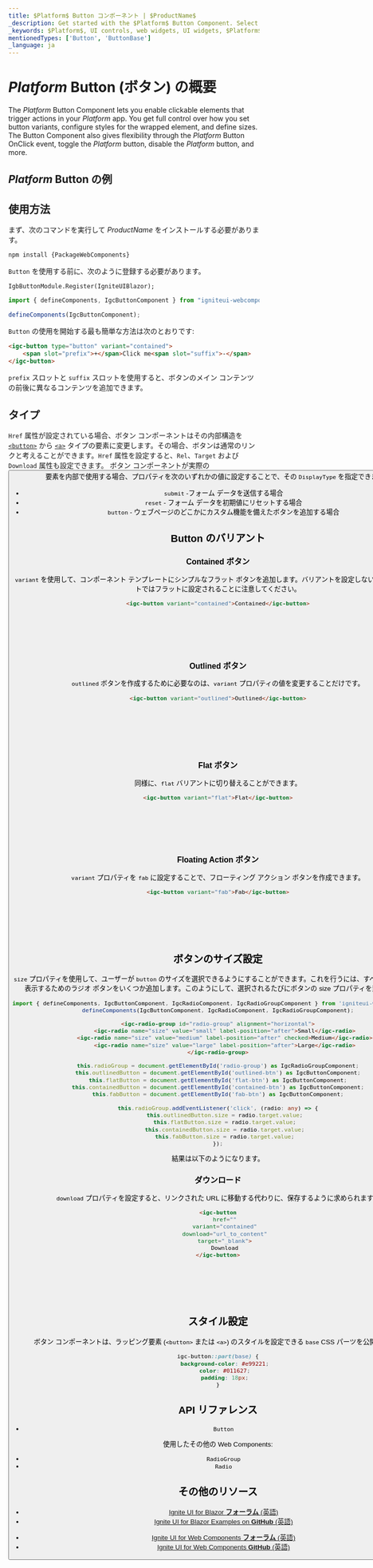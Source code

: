 ```yaml
---
title: $Platform$ Button コンポーネント | $ProductName$
_description: Get started with the $Platform$ Button Component. Select button variants, configure sizes, define styling, and gain flexibility through the $Platform$ Button OnClick event.
_keywords: $Platform$, UI controls, web widgets, UI widgets, $Platform$ Button Components, Infragistics, UI コントロール, web ウィジェット, UI ウィジェット, $Platform$ Button コンポーネント, インフラジスティックス
mentionedTypes: ['Button', 'ButtonBase']
_language: ja
---
```


# $Platform$ Button (ボタン) の概要

The $Platform$ Button Component lets you enable clickable elements that trigger actions in your $Platform$ app. You get full control over how you set button variants, configure styles for the wrapped element, and define sizes. The Button Component also gives flexibility through the $Platform$ Button OnClick event, toggle the $Platform$ button, disable the $Platform$ button, and more.

<div class="divider"></div>

## $Platform$ Button の例

<code-view style="height: 100px"
           data-demos-base-url="{environment:dvDemosBaseUrl}"
           iframe-src="{environment:dvDemosBaseUrl}/inputs/button-overview"
           alt="$Platform$ Button の例"
           github-src="inputs/button/overview">
</code-view>

## 使用方法

<!-- WebComponents -->
まず、次のコマンドを実行して $ProductName$ をインストールする必要があります。

```cmd
npm install {PackageWebComponents}
```
<!-- end: WebComponents -->

`Button` を使用する前に、次のように登録する必要があります。

```razor
IgbButtonModule.Register(IgniteUIBlazor);
```

```ts
import { defineComponents, IgcButtonComponent } from "igniteui-webcomponents";

defineComponents(IgcButtonComponent);
```

`Button` の使用を開始する最も簡単な方法は次のとおりです:

```html
<igc-button type="button" variant="contained">
    <span slot="prefix">+</span>Click me<span slot="suffix">-</span>
</igc-button>
```

`prefix` スロットと `suffix` スロットを使用すると、ボタンのメイン コンテンツの前後に異なるコンテンツを追加できます。

## タイプ

`Href` 属性が設定されている場合、ボタン コンポーネントはその内部構造を [`<button>`](https://developer.mozilla.org/ja/docs/Web/HTML/Element/button) から [`<a>`](https://developer.mozilla.org/ja/docs/Web/HTML/Element/a) タイプの要素に変更します。その場合、ボタンは通常のリンクと考えることができます。`Href` 属性を設定すると、`Rel`、`Target` および `Download` 属性も設定できます。
ボタン コンポーネントが実際の **<button>** 要素を内部で使用する場合、プロパティを次のいずれかの値に設定することで、その `DisplayType` を指定できます。

- `submit` -フォーム データを送信する場合
- `reset` - フォーム データを初期値にリセットする場合
- `button` - ウェブページのどこかにカスタム機能を備えたボタンを追加する場合

## Button のバリアント

### Contained ボタン

`variant` を使用して、コンポーネント テンプレートにシンプルなフラット ボタンを追加します。バリアントを設定しない場合、デフォルトではフラットに設定されることに注意してください。

```html
<igc-button variant="contained">Contained</igc-button>
```

<div class="sample-container loading" style="height: 70px">
    <iframe class="lazyload" seamless width="100%" height="100%" frameborder="0" data-src="{environment:dvDemosBaseUrl}/inputs/button-contained">
</iframe></div>

### Outlined ボタン

`outlined` ボタンを作成するために必要なのは、`variant` プロパティの値を変更することだけです。

```html
<igc-button variant="outlined">Outlined</igc-button>
```

<div class="sample-container loading" style="height: 80px">
    <iframe class="lazyload" seamless width="100%" height="100%" frameborder="0" data-src="{environment:dvDemosBaseUrl}/inputs/button-outlined">
</iframe></div>

### Flat ボタン

同様に、`flat` バリアントに切り替えることができます。

```html
<igc-button variant="flat">Flat</igc-button>
```

<div class="sample-container loading" style="height: 70px">
    <iframe class="lazyload" seamless width="100%" height="100%" frameborder="0" data-src="{environment:dvDemosBaseUrl}/inputs/button-flat">
</iframe></div>

### Floating Action ボタン

`variant` プロパティを `fab` に設定することで、フローティング アクション ボタンを作成できます。

```html
<igc-button variant="fab">Fab</igc-button>
```

<div class="sample-container loading" style="height: 70px">
    <iframe class="lazyload" seamless width="100%" height="100%" frameborder="0" data-src="{environment:dvDemosBaseUrl}/inputs/button-fab">
</iframe></div>

## ボタンのサイズ設定

`size` プロパティを使用して、ユーザーが `button` のサイズを選択できるようにすることができます。これを行うには、すべてのサイズ値を表示するためのラジオ ボタンをいくつか追加します。このようにして、選択されるたびにボタンの size プロパティを変更します。

```ts
import { defineComponents, IgcButtonComponent, IgcRadioComponent, IgcRadioGroupComponent } from 'igniteui-webcomponents';
defineComponents(IgcButtonComponent, IgcRadioComponent, IgcRadioGroupComponent);
```

```html
<igc-radio-group id="radio-group" alignment="horizontal">
    <igc-radio name="size" value="small" label-position="after">Small</igc-radio>
    <igc-radio name="size" value="medium" label-position="after" checked>Medium</igc-radio>
    <igc-radio name="size" value="large" label-position="after">Large</igc-radio>
</igc-radio-group>
```

```ts
this.radioGroup = document.getElementById('radio-group') as IgcRadioGroupComponent;
this.outlinedButton = document.getElementById('outlined-btn') as IgcButtonComponent;
this.flatButton = document.getElementById('flat-btn') as IgcButtonComponent;
this.containedButton = document.getElementById('contained-btn') as IgcButtonComponent;
this.fabButton = document.getElementById('fab-btn') as IgcButtonComponent;

this.radioGroup.addEventListener('click', (radio: any) => {
    this.outlinedButton.size = radio.target.value;
    this.flatButton.size = radio.target.value;
    this.containedButton.size = radio.target.value;
    this.fabButton.size = radio.target.value;
});
```

結果は以下のようになります。

<code-view style="height: 200px"
           data-demos-base-url="{environment:dvDemosBaseUrl}"
           iframe-src="{environment:dvDemosBaseUrl}/inputs/button-size"
           alt="$Platform$ Button のサイズ設定"
           github-src="inputs/button/size">
</code-view>

### ダウンロード

`download` プロパティを設定すると、リンクされた URL に移動する代わりに、保存するように求められます。

```html
<igc-button
    href=""
    variant="contained"
    download="url_to_content"
    target="_blank">
    Download
</igc-button>
```

<div class="sample-container loading" style="height: 70px">
    <iframe class="lazyload" seamless width="100%" height="100%" frameborder="0" data-src="{environment:dvDemosBaseUrl}/inputs/button-download">
</iframe></div>

## スタイル設定

ボタン コンポーネントは、ラッピング要素 (`<button>` または `<a>`) のスタイルを設定できる `base` CSS パーツを公開します。

```css
igc-button::part(base) {
    background-color: #e99221;
    color: #011627;
    padding: 18px;
}
```

<code-view style="height: 100px"
           data-demos-base-url="{environment:dvDemosBaseUrl}"
           iframe-src="{environment:dvDemosBaseUrl}/inputs/button-styling"
           alt="$Platform$ Button スタイル設定の例"
           github-src="inputs/button/styling">
</code-view>

<!-- WebComponents -->

## API リファレンス

* `Button`

使用したその他の Web Components:

* `RadioGroup`
* `Radio`

<!-- end: WebComponents -->

## その他のリソース

<!-- Blazor -->

* [Ignite UI for Blazor **フォーラム** (英語)](https://www.infragistics.com/community/forums/f/ignite-ui-for-blazor)
* [Ignite UI for Blazor Examples on **GitHub** (英語)](https://github.com/IgniteUI/igniteui-blazor-examples)

<!-- end: Blazor -->

<!-- WebComponents -->

* [Ignite UI for Web Components **フォーラム** (英語)](https://www.infragistics.com/community/forums/f/ignite-ui-for-web-components)
* [Ignite UI for Web Components **GitHub** (英語)](https://github.com/IgniteUI/igniteui-webcomponents)

<!-- end: WebComponents -->